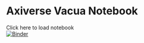 # Axiverse Vacua Notebook

Click here to load notebook <br>
[![Binder](https://mybinder.org/badge_logo.svg)](https://mybinder.org/v2/gh/vmmhep/binder-vacua/main?labpath=%2FAxiverse_vacua.ipynb)
